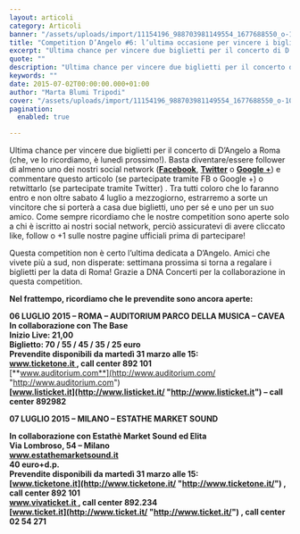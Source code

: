 ```yaml
---
layout: articoli
category: Articoli
banner: "/assets/uploads/import/11154196_988703981149554_1677688550_o-1024x1024.jpg"
title: "Competition D’Angelo #6: l’ultima occasione per vincere i biglietti per Roma!"
excerpt: "Ultima chance per vincere due biglietti per il concerto di D’Angelo a Roma (che, ve lo ricordiamo, è lunedì prossimo!). Basta diventare/essere follower di almeno uno dei nostri social network (Facebook, Twitter o Google +) e commentare questo articolo (se partecipate tramite FB o Google +) o retwittarlo (se partecipate tramite Twitter) . Tra tutti coloro che lo faranno [&hellip"
quote: ""
description: "Ultima chance per vincere due biglietti per il concerto di D’Angelo a Roma (che, ve lo ricordiamo, è lunedì prossimo!). Basta diventare/essere follower di almeno uno dei nostri social network (Facebook, Twitter o Google +) e commentare questo articolo (se partecipate tramite FB o Google +) o retwittarlo (se partecipate tramite Twitter) . Tra tutti coloro che lo faranno [&hellip"
keywords: ""
date: 2015-07-02T00:00:00.000+01:00
author: "Marta Blumi Tripodi"
cover: "/assets/uploads/import/11154196_988703981149554_1677688550_o-1024x1024.jpg"
pagination:
  enabled: true

---
```


[](https://hotmc.com/wp-content/uploads/2015/04/11154196%5F988703981149554%5F1677688550%5Fo.jpg)

Ultima chance per vincere due biglietti per il concerto di D’Angelo a Roma (che, ve lo ricordiamo, è lunedì prossimo!). Basta diventare/essere follower di almeno uno dei nostri social network ([**Facebook**](https://www.facebook.com/hotmcmag "https://www.facebook.com/hotmcmag"), [**Twitter**](https://twitter.com/hotmcmag "https://twitter.com/hotmcmag") o **[Google +](https://plus.google.com/u/0/111205470567886985739/posts "https://plus.google.com/u/0/111205470567886985739/posts")**) e commentare questo articolo (se partecipate tramite FB o Google +) o retwittarlo (se partecipate tramite Twitter) . Tra tutti coloro che lo faranno entro e non oltre sabato 4 luglio a mezzogiorno, estrarremo a sorte un vincitore che si porterà a casa due biglietti, uno per sé e uno per un suo amico. Come sempre ricordiamo che le nostre competition sono aperte solo a chi è iscritto ai nostri social network, perciò assicuratevi di avere cliccato like, follow o +1 sulle nostre pagine ufficiali prima di partecipare!

Questa competition non è certo l’ultima dedicata a D’Angelo. Amici che vivete più a sud, non disperate: settimana prossima si torna a regalare i biglietti per la data di Roma! Grazie a DNA Concerti per la collaborazione in questa competition.

**Nel frattempo, ricordiamo che le prevendite sono ancora aperte:**

**06 LUGLIO 2015 – ROMA – AUDITORIUM PARCO DELLA MUSICA – CAVEA**  
**In collaborazione con The Base**  
**Inizio Live: 21,00**  
**Biglietto: 70 / 55 / 45 / 35 / 25 euro**  
**Prevendite disponibili da martedì 31 marzo alle 15:**  
**[www.ticketone.it ](http://www.ticketone.it/ "http://www.ticketone.it/"), call center 892 101**  
[**www.auditorium.com**](http://www.auditorium.com/ "http://www.auditorium.com")  
**[www.listicket.it](http://www.listicket.it/ "http://www.listicket.it") – call center 892982**

**07 LUGLIO 2015 – MILANO – ESTATHE MARKET SOUND**

**In collaborazione con Estathè Market Sound ed Elita**  
**Via Lombroso, 54 – Milano**  
**www.estathemarketsound.it**  
**40 euro+d.p.**  
**Prevendite disponibili da martedì 31 marzo alle 15:**  
**[www.ticketone.it](http://www.ticketone.it/ "http://www.ticketone.it/") , call center 892 101**  
**[www.vivaticket.it ](http://www.vivaticket.it/ "http://www.vivaticket.it/"), call center 892.234**  
**[www.ticket.it](http://www.ticket.it/ "http://www.ticket.it/") , call center 02 54 271**